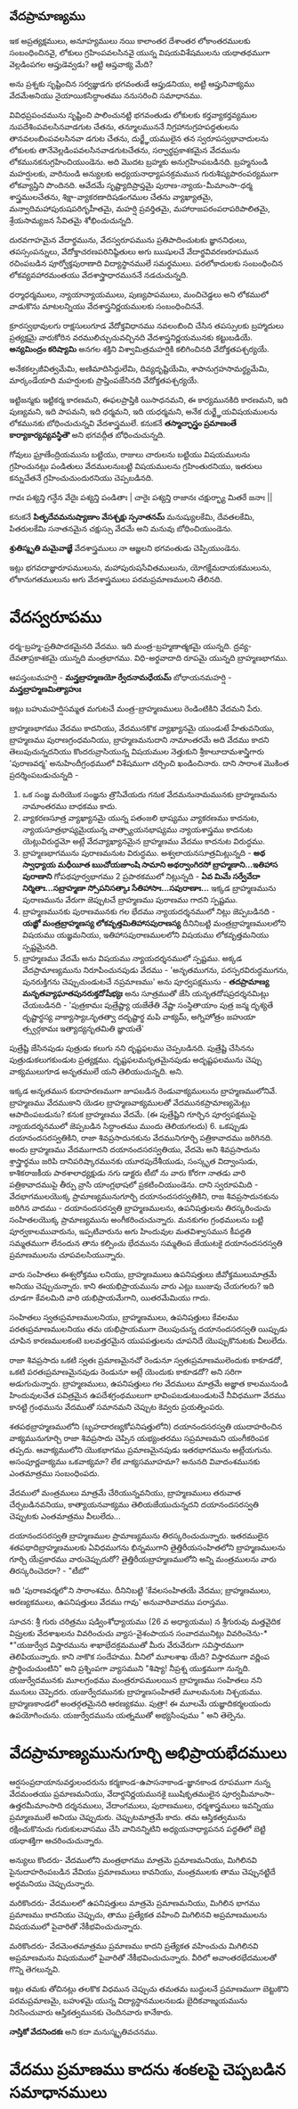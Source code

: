 ## వేదప్రామాణ్యము

ఇక అప్రత్యక్షములు, అనూహ్యములు నయి కాలాంతర దేశాంతర లోకాంతరములకు సంబంధించినవై, లోకులు గ్రహింపవలసినవై యున్న విషయవిశేషములను యథాతథముగా వెల్లడింపగల ఆప్తుడెవ్వడు? ఆట్టి ఆప్తవాక్య మేది?

అను ప్రశ్నకు సృష్టించిన సర్వజ్ఞుడగు భగవంతుడే ఆప్తుడనియు, అట్టి ఆప్తునివాక్యము వేదమేఅనియు నైయాయికసిద్ధాంతము ననుసరించి సమాధానము.

వివిధప్రపంచమును సృష్టించి పాలించునట్టి భగవంతుడు లోకులకు కర్తవ్యాకర్తవ్యముల నుపదేశింపవలసినవాడగుట చేతను, తన్మూలముననే నిగ్రహానుగ్రహపద్ధతులను తానవలంబింపవలసినవా డగుట చేతను, దుర్జ్ఞేయములైన తన స్వరూపస్వభావాదులను లోకులకు తానేవెల్లడింపవలసినవాడగుటచేతను, సర్వార్థప్రకాశకమైన వేదమును లోకమునకనుగ్రహించియుండెను. అది మొదట బ్రహ్మకు అనుగ్రహింపబడినది. బ్రహ్మనుండి మహర్షులకు, వారినుండి అన్యులకు అధ్యయనాధ్యాపనక్రమమున గురుశిష్యపారంపర్యముగా లోకవ్యాప్తిని పొందినది. ఆవేదమే సృష్ట్యాదిప్రాప్తమై పురాణ-న్యాయ-మీమాంసా-ధర్మ శాస్త్రములచేతను, శిక్షా-వ్యాకరణాదిషడంగముల చేతను వ్యాఖ్యాతమై, మన్వాదిమహాపురుషపరిగృహీతమై, మహర్షి ప్రవర్తితమై, మహారాజపరంపరాపరిపాలితమై, శ్రేయసామ్యజన సేవితమై శోభించుచున్నది.

దురవగాహమైన వేదార్థమును, వేదస్వరూపమును ప్రతిపాదించుటకు జ్ఞాననిధులు, తపస్సంపన్నులు, వేదోక్తాచరణపరినిష్ఠితులు అగు ఋషులచే వేదార్థవివరణరూపమున రచింపబడిన పూర్వోక్తపురాణాది విద్యాస్థానములే సమర్థములు. పరలోకాదులకు సంబంధించిన లోకవ్యవహారమంతయు వేదశాస్త్రాధారముననే నడచుచున్నది.

ధర్మాధర్మములు, న్యాయాన్యాయములు, పుణ్యపాపములు, మంచిచెడ్డలు అని లోకములో వాడుకొను మాటలన్నియు వేదశాస్త్రనిర్ణయములకు సంబంధించినవే.

క్రూరస్వభావులగు రాక్షసులుగూడ వేదోక్తవిధానము నవలంబించి చేసిన తపస్సులకు బ్రహ్మాదులు ప్రత్యక్షమై వారుకోరిన వరములిచ్చుచువచ్చినది వేదశాస్త్రనిర్ణయమునకు కట్టుబడియే. **అన్యమింద్రం కరిష్యామి** అనగల శక్తిని విశ్వామిత్రమహర్షికి కలిగించినది వేదోక్తతపశ్చర్యయే.

అనేకకల్పజీవిత్వమేమి, అణిమాదిసిద్ధులేమి, దివ్యదృష్టియేమి, శాపానుగ్రహసామర్థ్యమేమి, మార్కండేయాది మహర్షులకు ప్రాప్తింపజేసినది వేదోక్తతపశ్చర్యయే.

ఇట్టిజన్మకు ఇట్టికర్మ కారణమని, ఈఫలప్రాప్తికి యిసాధనమని, ఈ కార్యమునకిది కారణమని, ఇది పుణ్యమని, ఇది పాపమని, ఇది ధర్మమని,  ఇది యధర్మమని, అనేక దుర్జ్ఞేయవిషయములను లోకమునకు బోధించుచున్నవి వేదశాస్త్రములే. కనుకనే **తస్మాచ్ఛాస్త్రం ప్రమాణంతే కార్యాకార్యవ్యవస్థితౌ** అని భగవద్గీత బోధించుచున్నది.

గోవులు ఘ్రాణేంద్రియమును బట్టియు, రాజులు చారులను బట్టియు విషయములను గ్రహించునట్లు పండితులు వేదములనుబట్టి విషయములను గ్రహింతురనియు, ఇతరులు కన్నుచేతనే గ్రహించుచుందురనియు చెప్పబడినది.

గావః పశ్యన్తి గన్ధేన వేదైః పశ్యన్తి పండితాః |
చారైః పశ్యన్తి రాజానః చక్షుర్భ్యా మితరే జనాః ||

కనుకనే **పితృదేవమనుష్యాణాం వేసశ్చక్షు స్సనాతనమ్** మనుష్యులకేమి, దేవతలకేమి, పితరులకేమి సనాతనమైన చక్షుస్సు వేదమే అని మనువు బోధించియుండెను.

**శ్రుతిస్మృతి మమైవాజ్ఞే** వేదశాస్త్రములు నా ఆజ్ఞలని భగవంతుడు చెప్పియుండెను.

ఇట్లు భగవదాజ్ఞారూపములును, మహాపురుషసేవితములును, యోగక్షేమదాయకములును, లోకానుగతములును అగు వేదశాస్త్రములు పరమప్రమాణములని తేలినది.

# వేదస్వరూపము

ధర్మ-బ్రహ్మ-ప్రతిపాదకమైనది వేదము. ఇది మంత్ర-బ్రహ్మణాత్మకమై యున్నది. ద్రవ్య-దేవతాప్రకాశకమై యున్నది మంత్రభాగము. విధి-అర్థవాదాది రూపమై యున్నది బ్రాహ్మణభాగము.

ఆపస్తంబమహర్షి - **మన్త్రబ్రాహ్మణయో ర్వేదనామధేయమ్**
బోధాయనమహర్షి - **మన్త్రబ్రాహ్మణమిత్యాహుః**

ఇట్లు బహుమహర్షిసమ్మత మగుటచే మంత్ర-బ్రాహ్మణములు రెండింటికిని వేదమని పేరు.

బ్రాహ్మణభాగము వేదము కాదనియు, వేదమునకొక వ్యాఖ్యానమై యుండుటే హేతువనియు, బ్రాహ్మణము పురాణగ్రంధమనియు, బ్రాహ్మణమనుదాని నామాంతరమే అది వేదము కాదని తెలుపుచున్నదనియు కొందరువ్రాసియున్న విషయముల నెత్తుకుని శ్రీకాలూదామశాస్త్రిగారు 'పురాణవర్మ' అనుహిందీగ్రంథములో విశేషముగా చర్చించి ఖండించినారు. దాని సారాంశ మొకింత ప్రదర్శింపబడుచున్నది -

1. ఒక సంజ్ఞ మరియొక సంజ్ఞను త్రొసివేయదు గనుక వేదమనునామమునకు బ్రాహ్మణమను నామాంతరము బాధకము కాదు.
2. వ్యాకరణసూత్ర వ్యాఖ్యానమై యున్న పతంజలి భాష్యము వ్యాకరణము కాదనుట, న్యాయసూత్రభాష్యమైయున్న వాత్స్యాయనభాష్యము న్యాయశాస్త్రము కాదనుట యెట్లువిరుద్ధమో అట్లే వేదవ్యాఖ్యానమైన బ్రాహ్మణము వేదము కాదనుట విరుద్ధము.
3. బ్రాహ్మణభాగమును పురాణమనుట విరుద్ధము. అశ్వలాయనసూత్రమిట్లున్నది - **అథ స్వాధ్యాయ మధీయీత ఋచోయజూంషి సామాని అథర్వాంగిరసో బ్రాహ్మణాని...ఇతిహాస పురాణాని**
గోపథపూర్వభాగము 2 ప్రపాఠకములో నిట్లున్నది - **ఏవ మిమే సర్వేవేదా నిర్మితాః...సబ్రాహ్మణా స్సోపనిసత్కాః సేతిహాసాః...సపురాణాః...**
ఇక్కడ బ్రాహ్మణమును పురాణమును వేరుగా జెప్పుటచే బ్రాహ్మణము పురాణము గాదని స్పష్టము.
4. బ్రాహ్మణమునకు పురాణమునకు గల భేదము న్యాయదర్శనములో నిట్లు జెప్పబడినది - **యజ్ఞో మంత్రబ్రాహ్మణస్య లోకవృత్తమితిహాసపురాణస్య** దీనినిబట్టి మంత్రబ్రాహ్మణములలోని విషయము యజ్ఞమనియు, ఇతిహాసపురాణములలోని విషయము లోకవృత్తమనియు స్పష్టమైనది.
5. బ్రాహ్మణము వేదమే అను విషయము న్యాయదర్శనములో స్పష్టము. అక్కడ వేదప్రామాణ్యమును నిరూపించునపుడు వేదము - 'అనృతముగను, పరస్పరవిరుద్ధముగను, పునరుక్తిగను చెప్పుచుండుటచే నప్రమాణము' అను పూర్వపక్షమును - **తదప్రామాణ్య మనృతవ్యాఘాతపునరుక్తదోషేభ్యః** అను సూత్రముతో జేసి యనృతదోషప్రదర్శనమిట్లు చేయబడినది - 'పుత్రకామః పుత్రేష్ట్యా యజేతేతి నేష్టా సంస్థితాయాం పుత్ర జన్మ దృశ్యతే దృష్టార్థస్య వాక్యాస్యాఽనృతత్వా దదృష్టార్థ మపి వాక్యమ్, అగ్నిహోత్రం జహుయా త్స్వర్గకామః ఇత్యాద్యనృతమితి జ్ఞాయతే'

పుత్రేష్టి జేసినపుడు పుత్రుడు కలుగు నని దృష్టఫలము చెప్పబడినది. పుత్రేష్టి చేసినను పుత్రుడుకలుగకుండుట ప్రత్యక్షము. దృష్టఫలమనృతమైనపుడు అదృష్టఫలమును చెప్పు వాక్యములుగూడ అనృతములే యని తెలియుచున్నది. అని.

ఇక్కడ అనృతమున కుదాహరణముగా జూపబడిన రెండువాక్యములును బ్రాహ్మణములోనివే. బ్రాహ్మణము వేదముకాని యెడల బ్రాహ్మణవాక్యములతో వేదమునకప్రామాణ్యమెట్లు ఆపాదింపబడును? కనుక బ్రాహ్మణము వేదమే. (ఈ పుత్రేష్టిని గూర్చిన పూర్వపక్షముపై న్యాయదర్శనములో జెప్పబడిన సిద్ధాంతము ముందు తెలియగలదు)
6. ఒకప్పుడు దయానందసరస్వతికిని, రాజా శివప్రసాదునకును వేదమునిగూర్చి పత్రికావాదము జరిగినది. అందు బ్రాహ్మణము వేదముగాదని దయానందసరస్వతియు, వేదమె అని శివప్రసాదును శ్రాస్త్రార్థము జరిపి దానిపరిష్కారమునకు యూరపుదేశీయుడు, సంస్కృత విద్వాంసుడు, కాశికరాజకీయ పాఠశాలాధ్యక్షుడు నగు డాక్టరు టీబో ను వారు కోరగా నాతడు వారి పత్రికావాదముపై తీర్పు వ్రాసి యాంగ్లభాషలో ప్రకటించియుండెను. దాని స్వరూపమిది -
వేదభాగములయొక్క ప్రామాణ్యమునుగూర్చి దయానందసరస్వతికిని, రాజ శివప్రసాదునకును జరిగిన వాదము - దయానందసరస్వతి బ్రాహ్మణములను, ఉపనిషత్తులను తిరస్కరించుచు సంహితలయొక్క ప్రామాణ్యమును అంగీకరించుచున్నారు. మనకుగల గ్రంథములను బట్టి పూర్వకాలమువారును, ఇప్పటివారును అగు హిందువుల మతవిశ్వాసమున కీపద్ధతి సమ్మతముగా లేనందున తాను కల్పించు భేదమును సమ్మతింప జేయుటకై దయానందసరస్వతి ప్రమాణములను చూపవలసియున్నారు.

వారు సంహితలు ఈశ్వరోక్తము లనియు, బ్రాహ్మణములు ఉపనిషత్తులు జీవోక్తములుమాత్రమే అనియు చెప్పుచున్నారు. కాని ఈయభిప్రాయమును వారు ఎట్లు ఋజువు చేయగలరు? ఇది చూడగా కేవలమిది వారి యభిప్రాయమేగాని, యితరమేమియు గాదు.

సంహితలు స్వతఃప్రమాణములనియు, బ్రాహ్మణములు, ఉపనిషత్తులు కేవలము పరతఃప్రమాణములనియు తమ యభిప్రాయముగా దెలుపుచున్న దయానందసరస్వతి యిప్పుడు చూపిన కారణములకంటె బలవత్తరమైన యుపపత్తులను చూపనిదే యొప్పుకొనుటకు వీలులేదు.

రాజా శివప్రసాదు ఒకటి స్వతః ప్రమాణమైనచో రెండునూ స్వతఃప్రమాణములెందుకు కాకూడదో, ఒకటి పరతఃప్రమాణమైనపుడు రెండునూ అట్లే యెందుకు కాకూడదో? అని సరిగా అడుగుచున్నారు. బ్రాహ్మణములు, ఉపనిషత్తులు గల వేదములు మాత్రమే అజ్ఞాత కాలమునుండి హిందువులచేత పవిత్రమైన ఉపదేశగ్రంథములుగా భావింపబడుటుండుటచే నీవిధముగా వేదము కానట్టి గ్రంథమును వేదముతో సమానమని చెప్పుట కెవ్వరు ప్రయత్నింపరు.

శతపథబ్రాహ్మణములోని (బృహదారణ్యకోపనిషత్తులోని) దయానందసరస్వతి యుదాహరించిన వాక్యమునుగూర్చి రాజా శివప్రసాదు చెప్పిన యభ్యంతరము సప్రమాణమని యంగీకరింపక తప్పదు. ఆవాక్యములోని యొకభాగము ప్రమాణమైనపుడు ఇతరభాగమును అట్లేయగును. అసంపూర్ణవాక్యము ఒకవాక్యమా? లేక వాక్యసమూహమా? అనునది వివాదంశమునకు ఎంతమాత్రము సంబంధింపదు.

వేదములో మంత్రములు మాత్రమే చేరియున్నవనియు, బ్రాహ్మణములు తరువాత చేర్చబడినవనియు, కాత్యాయనవాక్యము తెలియజేయుచున్నదని దయానందసరస్వతి చెప్పుటకు ఎంతమాత్రము వీలులేదు...

దయానందసరస్వతి బ్రాహ్మణముల ప్రామాణ్యమును తిరస్కరించుచున్నారు. ఇతరములైన శతపథాదిబ్రాహ్మణములకు ఏవిధముగను భిన్నముగాని తైత్తిరీయసంహితలోని బ్రాహ్మణములను గూర్చి యేప్రకారము వారుచెప్పుదురో? తైత్తిరీయబ్రాహ్మణములోని అన్ని మంత్రములను వారు తిరస్కరించెదరా?  - "టీబో"  

ఇది 'పురాణవర్మలో'ని సారాంశము. దీనినిబట్టి 'కేవలసంహితయే వేదము; బ్రాహ్మణములు, ఆరణ్యకములు, ఉపనిషత్తులు వేదము గావు' అనువారివాదము పరాస్తము.

సూచన:
శ్రీ గురు చరిత్రము షడ్వింశోధ్యాయము (26 వ అధ్యాయము) న శ్రీగురువు మత్తవైదిక విప్రులకు వేదశాఖలను వివరించుచు వ్యాస-వైశంపాయన సంవాదమునిట్లు వివరించెను-*
*"యజుర్వేద విస్తారమును శాఖాభేదక్రమముతో మీరు వేరువేరుగా సవిస్తారముగా తెలిపియున్నారు. కాని నాకొక సందేహము. వీనిలో మూలశాఖ యేది? విస్తారముగా వర్ణింప ప్రార్థించుచుంటిని"  అని ప్రశ్నింపగా వ్యాసముని "శిష్యా! నీప్రశ్న యుక్తముగా నున్నది. యజుర్వేదమునకు మూలగ్రంథము మంత్రరూపములయిన బ్రాహ్మణము సంహితలు నని మునులు చెప్పెదరు. యజుర్వేదమునకు బ్రాహ్మణసంహితలే మూలమనుట నిశ్చయము. బ్రాహ్మణకాండలో అంతర్గతమైనది ఆరణ్యకము. పుత్రా! ఈ మూలమే యజ్ఞాదికర్మలయందు ఉపయోగించును. యజుర్వేదమును యత్నముతో అభ్యసింపుము " అని తెల్పెను.


# వేదప్రామాణ్యమునుగూర్చి అభిప్రాయభేదములు

ఆర్షసంప్రదాయానువర్తులందరును కర్మకాండ-ఉపాసనాకాండ-జ్ఞానకాండ రూపముగా నున్న వేదమంతయు ప్రమాణమనియు, వేదార్థనిర్ణయమునకై ఋషికృతములైన పూర్వమీమాంసా-ఉత్తరమీమాంసాది దర్శనములు, వేదాంగములు, పురాణములు, ధర్మశాస్త్రములు ఇవన్నియు ప్రమ్మాణములే అనియు చెప్పుదురు. చెప్పుటమాత్రమే కాదు. తమ ఆస్తికత్వమును రక్షించుకొనుచు గురుకులవాసము చేసి వానినన్నిటిని అధ్యయనాధ్యాపనన పద్ధతిలో బెట్టి యథాశక్తిగా ఆచరించుచున్నారు.

అన్యులు కొందరు- వేదములోని మంత్రభాగము మాత్రమె ప్రమాణమనియు, మిగిలినవి పైనుదాహరింపబడిన వేవియు ప్రమాణములు కావనియు, మంత్రములకు తాము చెప్పునట్టిదే అర్థమనియు చెప్పుచున్నారు.

మరికొందరు- వేదములలో ఉపనిషత్తులు మాత్రమె ప్రమాణమనియు, మిగిలిన భాగము ప్రమాణము కాదనియు చెప్పుచు, తాము ప్రత్యేకత వహించి మిగిలినవి అప్రమాణములను విషయములో పైవారితో నేకీభవించుచున్నారు.

మరికొందరు- వేదమెంతమాత్రము ప్రమాణము కాదని ప్రత్యేకత వహించుచు మిగిలినవి అప్రమాణమను విషయములో పైవారితో నేకీభవించుచున్నారు. వీరిలో అవాంతరభేదములతో గొన్ని తెగలున్నవి.

ఇట్లు తమకు తోచినట్లు తలకొక విధమున చెప్పుచు తమతమ బుద్ధులనే ప్రమాణముగా బెట్టుకొని పరమప్రమాణమై, బహుళమై యున్న విద్యాస్థానములనబడు బైదికవాఙ్మయమును నిరసించువారు ఆస్తికత్వమునకు చెందినవారు కానేకారు.

**నాస్తికో వేదనిందకః** అని కదా మనుస్మృతివచనము.

# వేదము ప్రమాణము కాదను శంకలపై చెప్పబడిన సమాధానములు

